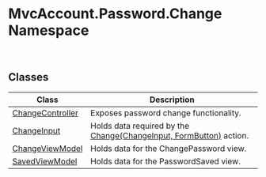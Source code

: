 MvcAccount.Password.Change Namespace
====================================
 


Classes
-------

Class                 | Description                                                             
--------------------- | ----------------------------------------------------------------------- 
[ChangeController][1] | Exposes password change functionality.                                  
[ChangeInput][2]      | Holds data required by the [Change(ChangeInput, FormButton)][3] action. 
[ChangeViewModel][4]  | Holds data for the ChangePassword view.                                 
[SavedViewModel][5]   | Holds data for the PasswordSaved view.                                  

[1]: ChangeController/README.md
[2]: ChangeInput/README.md
[3]: ChangeController/Change_1.md
[4]: ChangeViewModel/README.md
[5]: SavedViewModel/README.md